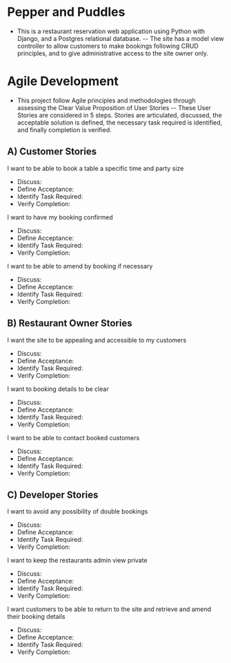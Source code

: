 # Pepper and Puddles

- This is a restaurant reservation web application using Python with Django, and a Postgres relational database.
-- The site has a model view controller to allow customers to make bookings following CRUD principles, and to give administrative access to the site owner only.

# Agile Development

- This project follow Agile principles and methodologies through assessing the Clear Value Proposition of User Stories
-- These User Stories are considered in 5 steps. Stories are articulated, discussed, the acceptable solution is defined, the necessary task required is identified, and finally completion is verified.

## A) Customer Stories
I want to be able to book a table a specific time and party size
- Discuss: 
- Define Acceptance:
- Identify Task Required:
- Verify Completion:

I want to have my booking confirmed
- Discuss: 
- Define Acceptance:
- Identify Task Required:
- Verify Completion:

I want to be able to amend by booking if necessary
- Discuss: 
- Define Acceptance:
- Identify Task Required:
- Verify Completion:

## B) Restaurant Owner Stories
I want the site to be appealing and accessible to my customers
- Discuss: 
- Define Acceptance:
- Identify Task Required:
- Verify Completion:

I want to booking details to be clear
- Discuss: 
- Define Acceptance:
- Identify Task Required:
- Verify Completion:

I want to be able to contact booked customers
- Discuss: 
- Define Acceptance:
- Identify Task Required:
- Verify Completion:

## C) Developer Stories
I want to avoid any possibility of double bookings
- Discuss: 
- Define Acceptance:
- Identify Task Required:
- Verify Completion:

I want to keep the restaurants admin view private
- Discuss: 
- Define Acceptance:
- Identify Task Required:
- Verify Completion:

I want customers to be able to return to the site and retrieve and amend their booking details
- Discuss: 
- Define Acceptance:
- Identify Task Required:
- Verify Completion:
